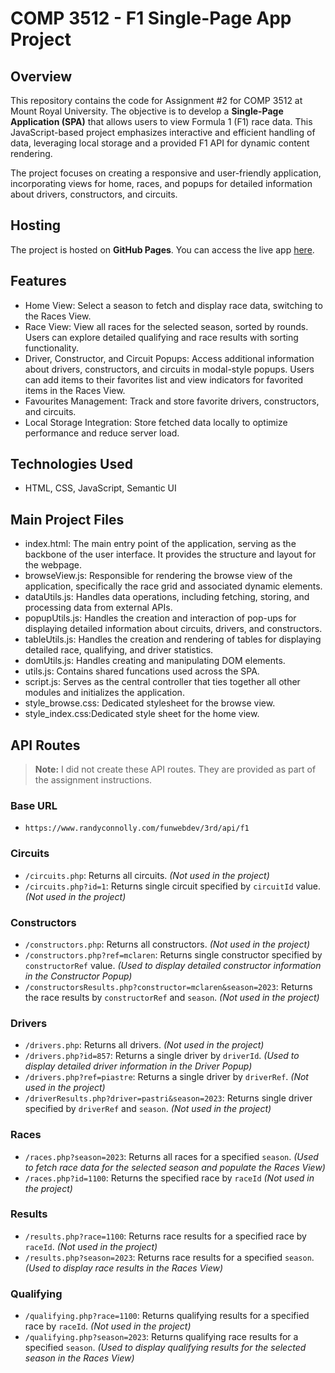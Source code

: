 # COMP 3512 - F1 Single-Page App Project

## Overview
This repository contains the code for Assignment #2 for COMP 3512 at Mount Royal University. The objective is to develop a **Single-Page Application (SPA)** that allows users to view Formula 1 (F1) race data. This JavaScript-based project emphasizes interactive and efficient handling of data, leveraging local storage and a provided F1 API for dynamic content rendering.

The project focuses on creating a responsive and user-friendly application, incorporating views for home, races, and popups for detailed information about drivers, constructors, and circuits. 

## Hosting 
The project is hosted on **GitHub Pages**. You can access the live app [here](https://ttiff.github.io/comp3512-assignment2/).

## Features 
- Home View: Select a season to fetch and display race data, switching to the Races View.
- Race View: View all races for the selected season, sorted by rounds. Users can explore detailed qualifying and race results with sorting functionality.
- Driver, Constructor, and Circuit Popups: Access additional information about drivers, constructors, and circuits in modal-style popups. Users can add items to their favorites list and view indicators for favorited items in the Races View.
- Favourites Management: Track and store favorite drivers, constructors, and circuits.
- Local Storage Integration: Store fetched data locally to optimize performance and reduce server load.

## Technologies Used
- HTML, CSS, JavaScript, Semantic UI

## Main Project Files
- index.html: The main entry point of the application, serving as the backbone of the user interface. It provides the structure and layout for the webpage.
- browseView.js: Responsible for rendering the browse view of the application, specifically the race grid and associated dynamic elements.
- dataUtils.js: Handles data operations, including fetching, storing, and processing data from external APIs.
- popupUtils.js: Handles the creation and interaction of pop-ups for displaying detailed information about circuits, drivers, and constructors.
- tableUtils.js: Handles the creation and rendering of tables for displaying detailed race, qualifying, and driver statistics.
- domUtils.js: Handles creating and manipulating DOM elements.
- utils.js: Contains shared funcations used across the SPA.
- script.js: Serves as the central controller that ties together all other modules and initializes the application.
- style_browse.css: Dedicated stylesheet for the browse view.
- style_index.css:Dedicated style sheet for the home view. 
  
## API Routes
> **Note:** I did not create these API routes. They are provided as part of the assignment instructions.

### Base URL
- `https://www.randyconnolly.com/funwebdev/3rd/api/f1`

### Circuits

- `/circuits.php`: Returns all circuits. *(Not used in the project)*  
- `/circuits.php?id=1`: Returns single circuit specified by `circuitId` value.  *(Not used in the project)*  
 
### Constructors
- `/constructors.php`: Returns all constructors. *(Not used in the project)* 
- `/constructors.php?ref=mclaren`: Returns single constructor specified by `constructorRef` value.  *(Used to display detailed constructor information in the Constructor Popup)*
- `/constructorsResults.php?constructor=mclaren&season=2023`: Returns the race results by `constructorRef` and `season`. *(Not used in the project)*

### Drivers
- `/drivers.php`: Returns all drivers. *(Not used in the project)*  
- `/drivers.php?id=857`: Returns a single driver by `driverId`. *(Used to display detailed driver information in the Driver Popup)* 
- `/drivers.php?ref=piastre`: Returns a single driver by `driverRef`.  *(Not used in the project)*  
- `/driverResults.php?driver=pastri&season=2023`: Returns single driver specified by `driverRef` and `season`. *(Not used in the project)*  

### Races
- `/races.php?season=2023`: Returns all races for a specified `season`.   *(Used to fetch race data for the selected season and populate the Races View)* 
- `/races.php?id=1100`: Returns the specified race by `raceId`  *(Not used in the project)*  

### Results
- `/results.php?race=1100`: Returns race results for a specified race by `raceId`. *(Not used in the project)*  
- `/results.php?season=2023`: Returns race results for a specified `season`.  *(Used to display race results in the Races View)*

### Qualifying
- `/qualifying.php?race=1100`: Returns qualifying results for a specified race by `raceId`. *(Not used in the project)*  
- `/qualifying.php?season=2023`:  Returns qualifying race results for a specified `season`.   *(Used to display qualifying results for the selected season in the Races View)*

